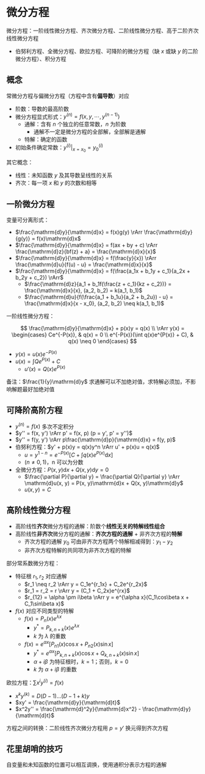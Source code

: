 # 微分方程

微分方程：一阶线性微分方程、齐次微分方程、二阶线性微分方程、高于二阶齐次线性微分方程

- 伯努利方程、全微分方程、欧拉方程、可降阶的微分方程（缺 $x$ 或缺 $y$ 的二阶微分方程）、积分方程

## 概念

常微分方程与偏微分方程（方程中含有**偏导数**）对应

- 阶数：导数的最高阶数
- 微分方程显式形式：$y^{(n)} = f(x, y, \cdots, y^{(n-1)})$
  - 通解：含有 $n$ 个独立的任意常数，$n$ 为阶数
    - 通解不一定是微分方程的全部解，全部解是通解
  - 特解：确定的函数
- 初始条件确定常数：$y^{(i)}|_{x=x_0} = y_0^{(i)}$

其它概念：

- 线性：未知函数 $y$ 及其导数呈线性的关系
- 齐次：每一项 $x$ 和 $y$ 的次数和相等

## 一阶微分方程

变量可分离形式：

- $\frac{\mathrm{d}y}{\mathrm{d}x} = f(x)g(y) \rArr \frac{\mathrm{d}y}{g(y)} = f(x)\mathrm{d}x$
- $\frac{\mathrm{d}y}{\mathrm{d}x} = f(ax + by + c) \rArr \frac{\mathrm{d}z}{bf(z) + a} = \frac{\mathrm{d}x}{x}$
- $\frac{\mathrm{d}y}{\mathrm{d}x} = f(\frac{y}{x}) \rArr \frac{\mathrm{d}u}{f(u) - u} = \frac{\mathrm{d}x}{x}$
- $\frac{\mathrm{d}y}{\mathrm{d}x} = f(\frac{a_1x + b_1y + c_1}{a_2x + b_2y + c_2}) \rArr$
  - $\frac{\mathrm{d}z}{a_1 + b_1f(\frac{z + c_1}{kz + c_2})} = \frac{\mathrm{d}x}{x}, (a_2, b_2) = k(a_1, b_1)$
  - $\frac{\mathrm{d}u}{f(\frac{a_1 + b_1u}{a_2 + b_2u}) - u} = \frac{\mathrm{d}x}{x - x_0}, (a_2, b_2) \neq k(a_1, b_1)$

一阶线性微分方程：

<!-- Ce^{-\int p(x)\mathrm{d}x}, & q(x) = 0 \\ -->
<!-- e^{-\int p(x)\mathrm{d}x}(\int q(x)e^{\int p(x)\mathrm{d}x} + C) -->
$$
\frac{\mathrm{d}y}{\mathrm{d}x} + p(x)y = q(x) \\ \rArr y(x) = \begin{cases}
  Ce^{-P(x)}, & q(x) = 0 \\
  e^{-P(x)}(\int q(x)e^{P(x)} + C), & q(x) \neq 0
\end{cases}
$$

- $y(x) = u(x)e^{-P(x)}$
- $u(x) = \int Qe^{P(x)} + C$
  - $u'(x) = Q(x)e^{P(x)}$

备注：$\frac{1}{y}\mathrm{d}y$ 求通解可以不加绝对值，求特解必须加，不影响解题最好加绝对值

## 可降阶高阶方程

- $y^{(n)} = f(x)$ 多次不定积分
- $y'' = f(x, y') \rArr p' = f(x, p) (p = y', p' = y'')$
- $y'' = f(y, y') \rArr p\frac{\mathrm{d}p}{\mathrm{d}x} = f(y, p)$
- 伯努利方程：$y' + p(x)y = q(x)y^n \rArr u' + p(x)u = q(x)$
  - $u = y^{1-n} = e^{-P(x)}[C + \int q(x)e^{P(x)}\mathrm{d}x]$
  - $(n \neq 0, 1)$，n 可以为分数
- 全微分方程：$P(x, y)\mathrm{d}x + Q(x, y)\mathrm{d}y = 0$
  - $\frac{\partial P}{\partial y} = \frac{\partial Q}{\partial y} \rArr \mathrm{d}u(x, y) = P(x, y)\mathrm{d}x + Q(x, y)\mathrm{d}y$
  - $u(x, y) = C$

## 高阶线性微分方程

- 高阶线性**齐次**微分方程的通解：阶数个**线性无关的特解线性组合**
- 高阶线性**非齐次**微分方程的通解：**齐次方程的通解** + 非齐次方程的**特解**
  - 齐次方程的通解 $y_0$ 可由非齐次方程两个特解相减得到：$y_1 - y_2$
  - 非齐次方程特解的共同项为非齐次方程的特解

部分常系数微分方程：

- 特征根 $r_1, r_2$ 对应通解
  - $r_1 \neq r_2 \rArr y = C_1e^{r_1x} + C_2e^{r_2x}$
  - $r_1 = r_2 = r \rArr y = (C_1 + C_2x)e^{rx}$
  - $r_{12} = \alpha \pm i\beta \rArr y = e^{\alpha x}(C_1\cos\beta x + C_1\sin\beta x)$
- $f(x)$ 对应不同类型的特解
  - $f(x) = P_n(x)e^{\lambda x}$
    - $y^* = P_{k, n+k}(x)e^{\lambda x}$
    - $k$ 为 $\lambda$ 的重数
  - $f(x) = e^{\alpha x}[P_{n1}(x)\cos x + P_{n2}(x)\sin x]$
    - $y^* = e^{\alpha x}[P_{k, n+k}(x)\cos x + Q_{k, n+k}(x)\sin x]$
    - $\alpha + i\beta$ 为特征根时，$k = 1$；否则，$k = 0$
    - $k$ 为 $\alpha + i\beta$ 的重数

欧拉方程：$\sum x^iy^{(i)} = f(x)$

- $x^ky^{(k)} = D(D - 1)...(D - 1 + k)y$
- $xy' = \frac{\mathrm{d}y}{\mathrm{d}t}$
- $x^2y'' = \frac{\mathrm{d}^2y}{\mathrm{d}x^2} - \frac{\mathrm{d}y}{\mathrm{d}t}$

方程之间的转换：二阶线性齐次微分方程用 $p = y'$ 换元得到齐次方程

## 花里胡哨的技巧

自变量和未知函数的位置可以相互调换，使用通积分表示方程的通解

